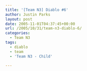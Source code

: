```yaml
---
title: '[Team N3] Diablo #6'
author: Justin Parks
layout: post
date: 2005-11-01T04:37:45+00:00
url: /2005/10/31/team-n3-diablo-6/
categories:
  - Team N3
tags:
  - diablo
  - team
  - 'Team N3 - Child'

---
```


